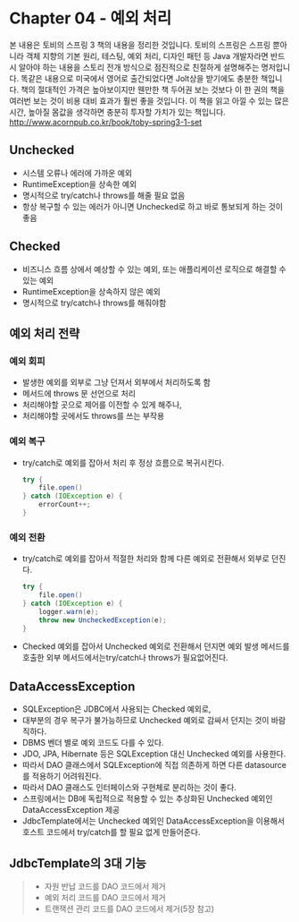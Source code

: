 # Chapter 04 - 예외 처리

본 내용은 토비의 스프링 3 책의 내용을 정리한 것입니다.
토비의 스프링은 스프링 뿐아니라 객체 지향의 기본 원리, 테스팅, 예외 처리, 디자인 패턴 등 Java 개발자라면 반드시 알아야 하는 내용을 스토리 전개 방식으로 점진적으로 친절하게 설명해주는 명저입니다. 똑같은 내용으로 미국에서 영어로 출간되었다면 Jolt상을 받기에도 충분한 책입니다.
책의 절대적인 가격은 높아보이지만 웬만한 책 두어권 보는 것보다 이 한 권의 책을 여러번 보는 것이 비용 대비 효과가 훨씬 좋을 것입니다. 
이 책을 읽고 아낄 수 있는 많은 시간, 높아질 몸값을 생각하면 충분히 투자할 가치가 있는 책입니다. 
http://www.acornpub.co.kr/book/toby-spring3-1-set

## Unchecked

- 시스템 오류나 에러에 가까운 예외
- RuntimeException을 상속한 예외
- 명시적으로 try/catch나 throws를 해줄 필요 없음
- 항상 복구할 수 있는 에러가 아니면 Unchecked로 하고 바로 통보되게 하는 것이 좋음 

## Checked

- 비즈니스 흐름 상에서 예상할 수 있는 예외, 또는 애플리케이션 로직으로 해결할 수 있는 예외
- RuntimeException을 상속하지 않은 예외
- 명시적으로 try/catch나 throws를 해줘야함


## 예외 처리 전략

### 예외 회피

- 발생한 예외를 외부로 그냥 던져서 외부에서 처리하도록 함
- 메서드에 throws 문 선언으로 처리
- 처리해야할 곳으로 제어를 이전할 수 있게 해주나, 
- 처리해야할 곳에서도 throws를 쓰는 부작용

### 예외 복구

- try/catch로 예외를 잡아서 처리 후 정상 흐름으로 복귀시킨다.

    ```java
    try {
        file.open()
    } catch (IOException e) {
        errorCount++;
    }
    ```     

### 예외 전환

- try/catch로 예외를 잡아서 적절한 처리와 함께 다른 예외로 전환해서 외부로 던진다.

    ```java
    try {
        file.open()
    } catch (IOException e) {
        logger.warn(e);
        throw new UncheckedException(e);
    }
    ```     
- Checked 예외를 잡아서 Unchecked 예외로 전환해서 던지면 예외 발생 메서드를 호출한 외부 메서드에서는try/catch나 throws가 필요없어진다.

## DataAccessException

- SQLException은 JDBC에서 사용되는 Checked 예외로, 
- 대부분의 경우 복구가 불가능하므로 Unchecked 예외로 감싸서 던지는 것이 바람직하다.
- DBMS 벤더 별로 예외 코드도 다를 수 있다.
- JDO, JPA, Hibernate 등은 SQLException 대신 Unchecked 예외를 사용한다.
- 따라서 DAO 클래스에서 SQLException에 직접 의존하게 하면 다른 datasource를 적용하기 어려워진다.
- 따라서 DAO 클래스도 인터페이스와 구현체로 분리하는 것이 좋다. 
- 스프링에서는 DB에 독립적으로 적용할 수 있는 추상화된 Unchecked 예외인 DataAccessException 제공
- JdbcTemplate에서는 Unchecked 예외인 DataAccessException을 이용해서 호스트 코드에서 try/catch를 할 필요 없게 만들어준다. 

## JdbcTemplate의 3대 기능

> - 자원 반납 코드를 DAO 코드에서 제거
> - 예외 처리 코드를 DAO 코드에서 제거
> - 트랜잭션 관리 코드를 DAO 코드에서 제거(5장 참고) 